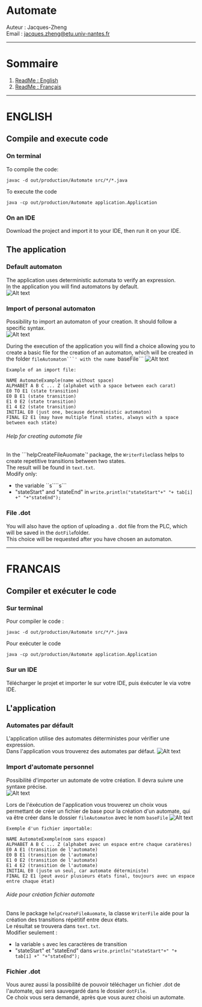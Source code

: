 # Automate
Auteur : Jacques-Zheng <br>
Email : jacques.zheng@etu.univ-nantes.fr
 _____________________________________________________________________________________
# Sommaire
1. [ReadMe : English](#FRANCAIS)
2. [ReadMe : Français]()
 _____________________________________________________________________________________
# ENGLISH
## Compile and execute code
### On terminal
To compile the code:
```
javac -d out/production/Automate src/*/*.java
```
To execute the code
```
java -cp out/production/Automate application.Application
```
### On an IDE
Download the project and import it to your IDE, then run it on your IDE.

## The application
### Default automaton
The application uses deterministic automata to verify an expression. <br>
In the application you will find automatons by default.<br>
![Alt text](asset/menuAutomaton.jpg?raw=true "")

### Import of personal automaton
Possibility to import an automaton of your creation. It should follow a specific syntax. <br>
![Alt text](asset/menuLoadAutomaton.jpg?raw=true "")

During the execution of the application you will find a choice allowing you to create a basic file for the creation of an automaton, which will be created in the folder ``fileAutomaton```' with the name ``baseFile```
![Alt text](asset/menuDownloadBaseFile.jpg?raw=true "")
```
Example of an import file:

NAME AutomateExample(name without space)
ALPHABET A B C ... Z (alphabet with a space between each carat)
E0 TO E1 (state transition)
E0 B E1 (state transition)
E1 0 E2 (state transition)
E1 4 E2 (state transition)
INITIAL E0 (just one, because deterministic automaton)
FINAL E2 E1 (may have multiple final states, always with a space between each state)
```
###### Help for creating automate file
In the ```helpCreateFileAuomate`' package, the ``WriterFile``class helps to create repetitive transitions between two states. <br>
The result will be found in ``text.txt``. <br>
Modify only:
-   the variable ``s````s```
-   "stateStart" and "stateEnd" in ``write.println("stateStart"+" "+ tab[i] +" "+"stateEnd");``

### File .dot
You will also have the option of uploading a . dot file from the PLC, which will be saved in the ```dotFile```folder. <br>
This choice will be requested after you have chosen an automaton. <br>
 _____________________________________________________________________________________
# FRANCAIS
## Compiler et exécuter le code
### Sur terminal
Pour compiler le code :
```
javac -d out/production/Automate src/*/*.java
```
Pour exécuter le code
```
java -cp out/production/Automate application.Application
```
### Sur un IDE
Télécharger le projet et importer le sur votre IDE, puis éxécuter le via votre IDE.

## L'application
### Automates par défault
L'application utilise des automates déterministes pour vérifier une expression.<br>
Dans l'application vous trouverez des automates par défaut.
![Alt text](asset/menuAutomatonFR.jpg?raw=true "")

### Import d'automate personnel
Possibilité d'importer un automate de votre création. Il devra suivre une syntaxe précise.<br>
![Alt text](asset/menuLoadAutomatonFR.jpg?raw=true "")

Lors de l'éxécution de l'application vous trouverez un choix vous permettant de créer un fichier de base pour la création d'un automate, qui va être créer dans le dossier ```fileAutomaton``` avec le nom ```baseFile```
![Alt text](asset/menuDownloadBaseFileFR.jpg?raw=true "")
```
Exemple d'un fichier importable:

NAME AutomateExemple(nom sans espace)
ALPHABET A B C ... Z (alphabet avec un espace entre chaque caratères)
E0 A E1 (transition de l'automate)
E0 B E1 (transition de l'automate)
E1 0 E2 (transition de l'automate)
E1 4 E2 (transition de l'automate)
INITIAL E0 (juste un seul, car automate déterministe)
FINAL E2 E1 (peut avoir plusieurs états final, toujours avec un espace entre chaque état)
```
###### Aide pour création fichier automate
Dans le package ``helpCreateFileAuomate``, la classe ``WriterFile`` aide pour la création des transitions répétitif entre deux états.<br>
Le résultat se trouvera dans ``text.txt``.<br>
Modifier seulement :
-   la variable ```s``` avec les caractères de transition
-   "stateStart" et "stateEnd" dans ``write.println("stateStart"+" "+ tab[i] +" "+"stateEnd");``

### Fichier .dot
Vous aurez aussi la possibilité de pouvoir téléchager un fichier .dot de l'automate, qui sera sauvegardé dans le dossier ```dotFile```.<br>
Ce choix vous sera demandé, après que vous aurez choisi un automate.<br>

